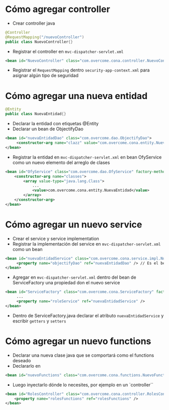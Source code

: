 
# Cómo agregar controller
* Crear controller java
```java
@Controller
@RequestMapping("/nuevoController")
public class NuevoController{}
```
* Registrar el controller en `mvc-dispatcher-servlet.xml`
```xml
<bean id="NuevoController" class="com.overcome.cona.controller.NuevoController" />
``` 
* Registrar el `RequestMapping` dentro  `security-app-context.xml` para asignar algún tipo de seguridad
 

# Cómo agregar una nueva entidad
```java
@Entity
public class NuevaEntidad{}
```
* Declarar la entidad con etiquetas @Entity
* Declarar un bean de ObjectifyDao
```xml
<bean id="nuevaEntidadDao" class="com.overcome.dao.ObjectifyDao">
     <constructor-arg name="clazz" value="com.overcome.cona.entity.NuevaEntidad" />
</bean>
```
* Registrar la entidad en `mvc-dispatcher-servlet.xml` en bean OfyService como un nuevo elemento del arreglo de clases
```xml
<bean id="OfyService" class="com.overcome.dao.OfyService" factory-method="getInstance">
	<constructor-arg name="classes">
		<array value-type="java.lang.Class">
            ...
			<value>com.overcome.cona.entity.NuevaEntidad</value>
		</array>
	</constructor-arg>
</bean>
```

# Cómo agregar un nuevo service
* Crear el service y service implementation 
* Registrar la implementación del service en `mvc-dispatcher-servlet.xml` como un bean
```xml
<bean id="nuevaEntidadService" class="com.overcome.cona.service.impl.NuevaEntidadImpl">
     <property name="objectifyDao" ref="nuevaEntidadDao" /> // Es el bean que se declaró al registrar el bean del nueva entidad
</bean>
```
* Agregar en `mvc-dispatcher-servlet.xml` dentro del bean de ServiceFactory una propiedad don el nuevo service
``` xml
<bean id="ServiceFactory" class="com.overcome.cona.ServiceFactory" factory-method="getInstance">
	 ...
     <property name="roleService" ref="nuevaEntidadService" />
</bean>
```
* Dentro de ServiceFactory.java declarar el atributo `nuevaEntidadService` y escribir `getters` y `setters`

# Cómo agregar un nuevo functions
* Declarar una nueva clase java que se comportará como el functions deseado
* Declararlo en 
```xml
<bean id="nuevoFunctions" class="com.overcome.cona.functions.NuevoFunctions" />
```
* Luego inyectarlo dónde lo necesites, por ejemplo en un `controller``
```xml
<bean id="RolesController" class="com.overcome.cona.controller.RolesController">
	<property name="rolesFunctions" ref="rolesFunctions" />
</bean>
```


